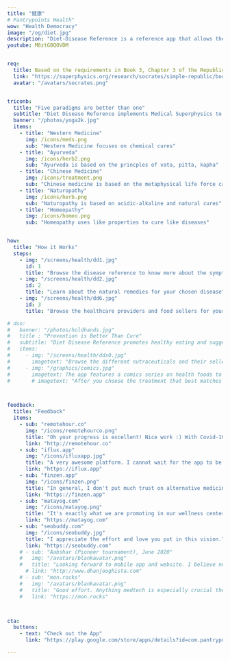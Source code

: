 ```yaml
---
title: "健康"
# Pantrypoints Health"
wow: "Health Democracy"
image: "/og/diet.jpg"
description: "Diet-Disease Reference is a reference app that allows the five health paradigms of Western Medicine, Ayurveda, Chinese Medicine, Naturopathy, and Homeopathy"
youtube: M8ztGBQOVDM


req:
  title: Based on the requirements in Book 3, Chapter 3 of the Republic
  link: "https://superphysics.org/research/socrates/simple-republic/book-3/chapter-3"
  avatar: "/avatars/socrates.png"


triconb:  
  title: "Five paradigms are better than one"
  subtitle: "Diet Disease Reference implements Medical Superphysics to use the 5 major medical belief-systems to solve diseases"
  banner: "/photos/yoga2k.jpg"
  items:
    - title: "Western Medicine"
      img: /icons/meds.png
      sub: "Western Medicine focuses on chemical cures"
    - title: "Ayurveda"
      img: /icons/herb2.png
      sub: "Ayurveda is based on the princples of vata, pitta, kapha"
    - title: "Chinese Medicine"
      img: /icons/treatment.png
      sub: "Chinese medicine is based on the metaphysical life force called chi"
    - title: "Naturopathy"
      img: /icons/herb.png
      sub: "Naturopathy is based on acidic-alkaline and natural cures"
    - title: "Homeopathy"
      img: /icons/homeo.png
      sub: "Homeopathy uses like properties to cure like diseases"      


how:
  title: "How it Works"
  steps:
    - img: "/screens/health/dd1.jpg"
      id: 1
      title: "Browse the disease reference to know more about the symptoms and known treatments"  
    - img: "/screens/health/dd2.jpg"
      id: 2
      title: "Learn about the natural remedies for your chosen disease"
    - img: "/screens/health/dd6.jpg"
      id: 3
      title: "Browse the healthcare providers and food sellers for your health problem"      

# duo:
#   banner: "/photos/holdhands.jpg"
#   title : "Prevention is Better Than Cure"
#   subtitle: "Diet Disease Reference promotes healthy eating and suggests the proper food to prevent common diseases. It also has comics narrating the battle between healthy food and junk food."
#   items:
#     - img: "/screens/health/dds0.jpg"
#       imagetext: "Browse the different nutraceuticals and their sellers, to help you optimize your health"
#     - img: "/graphics/comics.jpg"
#       imagetext: The app features a comics series on health foods to engage children 
#       # imagetext: "After you choose the treatment that best matches with you, browse the local third-party suppliers, some of which allow moneyless payments"



feedback:
  title: "Feedback"
  items:
    - sub: "remotehour.co"
      img: "/icons/remotehourco.png"
      title: "Oh your progress is excellent! Nice work :) With Covid-19, we came to be careful about our health. So your product will be demanded"
      link: "http://remotehour.co"
    - sub: "iflux.app"
      img: "/icons/ifluxapp.jpg"
      title: "A very awesome platform. I cannot wait for the app to be released" 
      link: "https://iflux.app"
    - sub: "finzen.app"
      img: "/icons/finzen.png"
      title: "In general, I don't put much trust on alternative medicine, but I think that it does have a place in our modern health system and it can be a great complement. " 
      link: "https://finzen.app"      
    - sub: "matayog.com"
      img: "/icons/matayog.png"
      title: "It's exactly what we are promoting in our wellness center -- a holistic health system!" 
      link: "https://matayog.com"
    - sub: "seobuddy.com"
      img: "/icons/seobuddy.jpg"
      title: "I appreciate the effort and love you put in this vision." 
      link: "https://seobuddy.com"
    # - sub: "Aabshar (Pioneer tournament), June 2020"
    #   img: "/avatars/blankavatar.png"
    #   title: "Looking forward to mobile app and website. I believe new medicines are more advanced"
      # link: "http://www.dhanjooghista.com"
    # - sub: "mon.rocks"
    #   img: "/avatars/blankavatar.png"
    #   title: "Good effort. Anything medtech is especially crucial these days" 
    #   link: "https://mon.rocks"



cta:
  buttons:
    - text: "Check out the App"
      link: "https://play.google.com/store/apps/details?id=com.pantrypoints.diet&pli=1"

---
```


